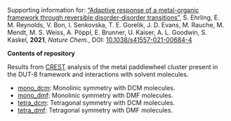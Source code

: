 Supporting information for: [“Adaptive response of a metal-organic framework through reversible disorder-disorder transitions”](https://doi.org/10.1038/s41557-021-00684-4), S. Ehrling, E. M. Reynolds, V. Bon, I. Senkovska, T. E. Gorelik, J. D. Evans, M. Rauche, M. Mendt, M. S. Weiss, A. Pöppl, E. Brunner, U. Kaiser, A. L. Goodwin, S. Kaskel, **2021**, _Nature Chem._, DOI: [10.1038/s41557-021-00684-4](https://doi.org/10.1038/s41557-021-00684-4)

**Contents of repository**

Results from [CREST](https://xtb-docs.readthedocs.io/en/latest/crestversions.html) analysis of the metal paddlewheel cluster present in the DUT-8 framework and interactions with solvent molecules.

- [mono_dcm](mono_dcm): Monolinic symmetry with DCM molecules.
- [mono_dmf](mono_dmf): Monolinic symmetry with DMF molecules.
- [tetra_dcm](tetra_dcm): Tetragonal symmetry with DCM molecules.
- [tetra_dmf](tetra_dmf): Tetragonal symmetry with DMF molecules.